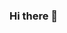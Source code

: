 ### Hi there 👋

<!--
**Georgeccy/Georgeccy** is a ✨ _special_ ✨ repository because its `README.md` (this file) appears on your GitHub profile.

Here are some ideas to get you started:

- 🌱 I’m currently learning React.js
- 📫 How to reach me: 
  email: 1261356208@qq.com
  WeChat: ccygeorge
-->
